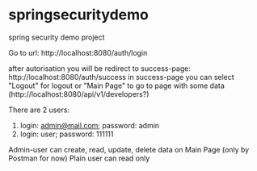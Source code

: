 # springsecuritydemo
spring security demo project

Go to url:
http://localhost:8080/auth/login

after autorisation you will be redirect to success-page: http://localhost:8080/auth/success
in success-page you can select "Logout" for logout or "Main Page" to go to page with some data (http://localhost:8080/api/v1/developers?) 

There are 2 users: 
1) login: admin@mail.com; password: admin
2) login: user; password: 111111

Admin-user can create, read, update, delete data on Main Page (only by Postman for now)
Plain user can read only
